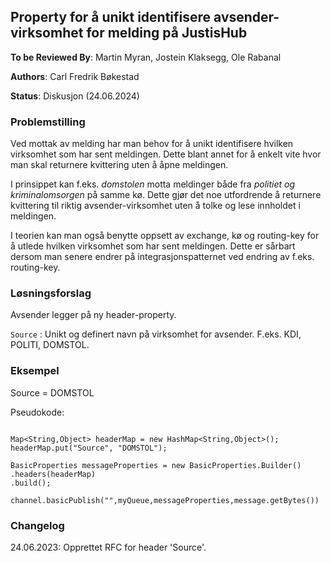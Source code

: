 ## Property for å unikt identifisere avsender-virksomhet for melding på JustisHub

**To be Reviewed By**: Martin Myran, Jostein Klaksegg, Ole Rabanal

**Authors**: Carl Fredrik Bøkestad

**Status**: Diskusjon (24.06.2024)

### Problemstilling

Ved mottak av melding har man behov for å unikt identifisere hvilken virksomhet som har sent meldingen. Dette blant annet for å enkelt vite hvor man skal returnere kvittering uten å åpne meldingen.

I prinsippet kan f.eks. _domstolen_ motta meldinger både fra _politiet og kriminalomsorgen_ på samme kø. Dette gjør det noe utfordrende å returnere kvittering til riktig avsender-virksomhet uten å tolke og lese innholdet i meldingen.

I teorien kan man også benytte oppsett av exchange, kø og routing-key for å utlede hvilken virksomhet som har sent meldingen. 
Dette er sårbart dersom man senere endrer på integrasjonspatternet ved endring av f.eks. routing-key.

### Løsningsforslag

Avsender legger på ny header-property.

`Source` : Unikt og definert navn på virksomhet for avsender. F.eks. KDI, POLITI, DOMSTOL.


### Eksempel

Source = DOMSTOL

Pseudokode:

```

Map<String,Object> headerMap = new HashMap<String,Object>();
headerMap.put("Source", "DOMSTOL");

BasicProperties messageProperties = new BasicProperties.Builder()
.headers(headerMap)
.build();

channel.basicPublish("",myQueue,messageProperties,message.getBytes())

```

### Changelog

24.06.2023: Opprettet RFC for header 'Source'.